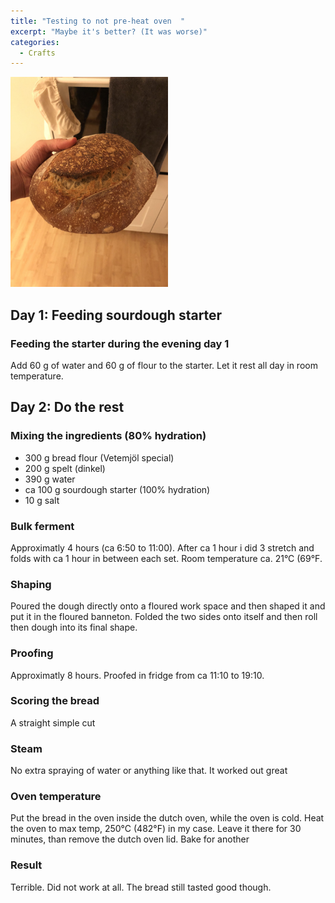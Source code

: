 ```yaml
---
title: "Testing to not pre-heat oven  "
excerpt: "Maybe it's better? (It was worse)"
categories:
  - Crafts
---
```


<img src="https://github.com/jemstedt/baking/blob/main/images/bread220411.jpg" alt="bread220411" width="50%"/>

## Day 1: Feeding sourdough starter
### Feeding the starter during the evening day 1
Add 60 g of water and 60 g of flour to the starter. Let it rest all day in room temperature.

## Day 2: Do the rest
### Mixing the ingredients (80% hydration)
- 300 g bread flour (Vetemjöl special)
- 200 g spelt (dinkel)
- 390 g water 
- ca 100 g sourdough starter (100% hydration)
- 10 g salt



### Bulk ferment
Approximatly 4 hours (ca 6:50 to 11:00). After ca 1 hour i did 3 stretch and folds with ca 1 hour in between each set.
Room temperature ca. 21&deg;C (69&deg;F.

### Shaping
Poured the dough directly onto a floured work space and then shaped it and put it in the floured banneton. Folded the two sides onto itself and then roll then dough into its final shape.

### Proofing
Approximatly 8 hours. Proofed in fridge from ca 11:10 to 19:10.

### Scoring the bread
A straight simple cut

### Steam
No extra spraying of water or anything like that. It worked out great

### Oven temperature 

Put the bread in the oven inside the dutch oven, while the oven is cold. Heat the oven to max temp, 250&deg;C (482&deg;F) in my case. Leave it there for 30 minutes, than remove the dutch oven lid. Bake for another  

### Result
Terrible. Did not work at all. The bread still tasted good though.



